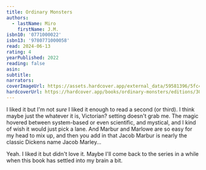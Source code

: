 ```yaml
---
title: Ordinary Monsters
authors:
  - lastName: Miro
    firstName: J.M.
isbn10: '0771000022'
isbn13: '9780771000058'
read: 2024-06-13
rating: 4
yearPublished: 2022
reading: false
asin:
subtitle:
narrators:
coverImageUrl: https://assets.hardcover.app/external_data/59581396/5fc47cc90658701798750a77267e28bd33c378bc.jpeg
hardcoverUrl: https://hardcover.app/books/ordinary-monsters/editions/30456421
---
```


I liked it but I'm not _sure_ I liked it enough to read a second (or third). I think maybe just the whatever it is, Victorian? setting doesn't grab me. The magic hovered between system-based or even scientific, and mystical, and I kind of wish it would just pick a lane. And Marbur and Marlowe are so easy for my head to mix up, and then you add in that Jacob Marbur is nearly the classic Dickens name Jacob Marley…

Yeah. I liked it but didn't love it. Maybe I'll come back to the series in a while when this book has settled into my brain a bit.
